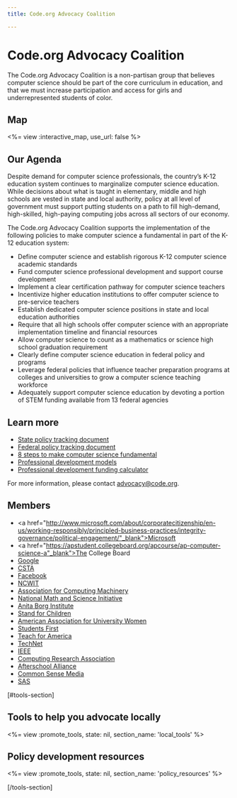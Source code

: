 ```yaml
---
title: Code.org Advocacy Coalition

---
```


# Code.org Advocacy Coalition
The Code.org Advocacy Coalition is a non-partisan group that believes computer science should be part of the core curriculum in education, and that we must increase participation and access for girls and underrepresented students of color.  
## Map

<%= view :interactive_map, use_url: false %>


<div style="clear:both">
</div>

## Our Agenda
Despite demand for computer science professionals, the country’s K-12 education system continues to marginalize computer science education. While decisions about what is taught in elementary, middle and high schools are vested in state and local authority, policy at all level of government must support putting students on a path to fill high-demand, high-skilled, high-paying computing jobs across all sectors of our economy. 

The Code.org Advocacy Coalition supports the implementation of the following policies to make computer science a fundamental in part of the K-12 education system: 

* Define computer science and establish rigorous K-12 computer science academic standards
* Fund computer science professional development and support course development 
* Implement a clear certification pathway for computer science teachers
* Incentivize higher education institutions to offer computer science to pre-service teachers
* Establish dedicated computer science positions in state and local education authorities
* Require that all high schools offer computer science with an appropriate implementation timeline and financial resources
* Allow computer science to count as a mathematics or science high school graduation requirement
* Clearly define computer science education in federal policy and programs
* Leverage federal policies that influence teacher preparation programs at colleges and universities to grow a computer science teaching workforce
* Adequately support computer science education by devoting a portion of STEM funding available from 13 federal agencies





## Learn more

* [State policy tracking document](https://docs.google.com/document/d/1tKJFWknAAhykqJWwzzxrsWGex0CW0S1wtOlhd-buoZg/edit?usp=sharing)
* [Federal policy tracking document](https://docs.google.com/spreadsheets/d/1WEQXeDfEp-UiD_YTrgD4fzhEId1fNoiU-6uMhHq8F0U/edit?usp=sharing)
* [8 steps to make computer science fundamental](http://code.org/files/Making_CS_Fundamental.pdf)
* [Professional development models](https://www.dropbox.com/s/2y0i360pt6pap1o/ModelStatePracticetoExpandCS.pdf?dl=0)
* [Professional development funding calculator](https://docs.google.com/spreadsheets/d/1jAqB1Q0IiY4XRvpnfUdDwkfL2OEgvBT2HYg07yQAOSc/pubhtml)

For more information, please contact advocacy@code.org. 


## Members

* <a href="http://www.microsoft.com/about/corporatecitizenship/en-us/working-responsibly/principled-business-practices/integrity-governance/political-engagement/"_blank">Microsoft</a> 
* <a href="https://apstudent.collegeboard.org/apcourse/ap-computer-science-a"_blank">The College Board</a> 
* <a href="https://www.google.com/edu/">Google</a> 
* <a href="http://csta.acm.org/">CSTA</a> 
* <a href="https://www.facebook.com/facebookdiversity">Facebook</a>  
* <a href="https://www.ncwit.org/">NCWIT</a>  
* <a href="https://www.ncwit.org/">Association for Computing Machinery</a> 
* <a href="https://www.nms.org/">National Math and Science Initiative</a> 
* <a href="http://anitaborg.org/">Anita Borg Institute</a> 
* <a href="http://stand.org/">Stand for Children</a> 
* <a href="http://www.aauw.org/">American Association for University Women</a> 
* <a href="https://www.studentsfirst.org/">Students First</a> 
* <a href="https://www.teachforamerica.org/about-us/our-initiatives/stem-initiative/">Teach for America</a> 
* <a href="http://www.technet.org/">TechNet</a> 
* <a href="https://www.ieee.org/index.html">IEEE</a> 
* <a href="http://cra.org/">Computing Research Association</a>
* <a href="http://www.afterschoolalliance.org/">Afterschool Alliance</a>
* <a href="https://www.commonsensemedia.org/kids-action">Common Sense Media</a>
* <a href="https://www.sas.com">SAS</a>

[#tools-section]

## Tools to help you advocate locally

<%= view :promote_tools, state: nil, section_name: 'local_tools' %>

<div style="clear:both"></div>

## Policy development resources

<%= view :promote_tools, state: nil, section_name: 'policy_resources' %>

[/tools-section]
